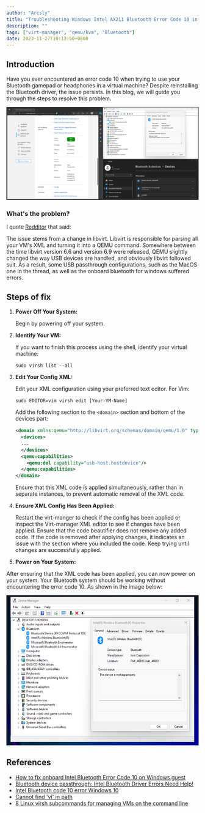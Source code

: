 ```yaml
---
author: "Arcsly"
title: "Troubleshooting Windows Intel AX211 Bluetooth Error Code 10 in Virt-Manager"
description: ""
tags: ["virt-manager", "qemu/kvm", "Bluetooth"]
date: 2023-11-27T10:13:50+0800
---
```


## Introduction

Have you ever encountered an error code 10 when trying to use your Bluetooth gamepad or headphones in a virtual machine? Despite reinstalling the Bluetooth driver, the issue persists. In this blog, we will guide you through the steps to resolve this problem.

![error 10](./featured.png)

### What's the problem?

I quote [Redditor](https://www.reddit.com/r/VFIO/comments/wbsqy1/how_to_fix_onboard_intel_bluetooth_error_code_10/) that said:

The issue stems from a change in libvirt. Libvirt is responsible for parsing all your VM's XML and turning it into a QEMU command. Somewhere between the time libvirt version 6.6 and version 6.9 were released, QEMU slightly changed the way USB devices are handled, and obviously libvirt followed suit. As a result, some USB passthrough configurations, such as the MacOS one in the thread, as well as the onboard bluetooth for windows suffered errors.

## Steps of fix

1. **Power Off Your System:**

   Begin by powering off your system.

2. **Identify Your VM:**

   If you want to finish this process using the shell, identify your virtual machine:

   ```shell
   sudo virsh list --all
   ```

3. **Edit Your Config XML:**

   Edit your XML configuration using your preferred text editor. For Vim:

   ```shell
   sudo EDITOR=vim virsh edit [Your-VM-Name]
   ```

   Add the following section to the `<domain>` section and bottom of the devices part:

   ```xml
   <domain xmlns:qemu="http://libvirt.org/schemas/domain/qemu/1.0" type="kvm">  
     <devices>    
     ...    
     </devices>    
     <qemu:capabilities>    
       <qemu:del capability="usb-host.hostdevice"/>    
     </qemu:capabilities>    
   </domain>
   ```

   Ensure that this XML code is applied simultaneously, rather than in separate instances, to prevent automatic removal of the XML code.

4. **Ensure XML Config Has Been Applied:**

   Restart the virt-manger to check if the config has been applied or inspect the Virt-manager XML editor to see if changes have been applied. Ensure that the code beautifier does not remove any added code. If the code is removed after applying changes, it indicates an issue with the section where you included the code. Keep trying until changes are successfully applied.

5. **Power on Your System:**

  After ensuring that the XML code has been applied, you can now power on your system. Your Bluetooth system should be working without encountering the error code 10. As shown in the image below:

![work](./work.png)

## References

- [How to fix onboard Intel Bluetooth Error Code 10 on Windows guest](https://www.reddit.com/r/VFIO/comments/wbsqy1/how_to_fix_onboard_intel_bluetooth_error_code_10/)
- [Bluetooth device passthrough: Intel Bluetooth Driver Errors Need Help!](https://www.reddit.com/r/VFIO/comments/sdctt2/bluetooth_device_passthrough_intel_bluetooth/)
- [Intel Bluetooth code 10 error Windows 10](https://www.reddit.com/r/VFIO/comments/nej8me/intel_bluetooth_code_10_error_windows_10/)
- [Cannot find 'vi' in path](https://www.reddit.com/r/VFIO/comments/re18ew/cannot_find_vi_in_path/)
- [8 Linux virsh subcommands for managing VMs on the command line](https://www.redhat.com/sysadmin/virsh-subcommands)